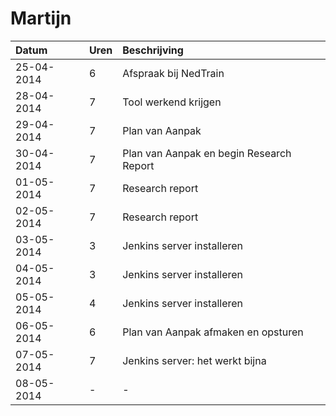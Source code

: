 # Martijn
Datum      | Uren   | Beschrijving
:----------| :------|:------------
25-04-2014 | 6      | Afspraak bij NedTrain
28-04-2014 | 7      | Tool werkend krijgen
29-04-2014 | 7      | Plan van Aanpak
30-04-2014 | 7      | Plan van Aanpak en begin Research Report
01-05-2014 | 7      | Research report
02-05-2014 | 7      | Research report
03-05-2014 | 3      | Jenkins server installeren
04-05-2014 | 3      | Jenkins server installeren
05-05-2014 | 4      | Jenkins server installeren
06-05-2014 | 6      | Plan van Aanpak afmaken en opsturen
07-05-2014 | 7      | Jenkins server: het werkt bijna
08-05-2014 | -      | -
